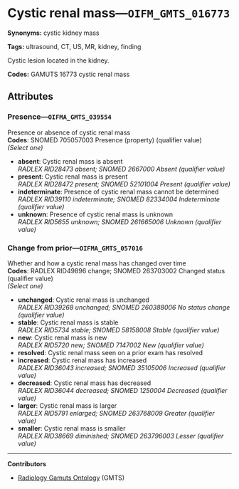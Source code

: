 # Cystic renal mass—`OIFM_GMTS_016773`

**Synonyms:** cystic kidney mass

**Tags:** ultrasound, CT, US, MR, kidney, finding

Cystic lesion located in the kidney.

**Codes:** GAMUTS 16773 cystic renal mass

## Attributes

### Presence—`OIFMA_GMTS_039554`

Presence or absence of cystic renal mass  
**Codes**: SNOMED 705057003 Presence (property) (qualifier value)  
*(Select one)*

- **absent**: Cystic renal mass is absent  
_RADLEX RID28473 absent; SNOMED 2667000 Absent (qualifier value)_
- **present**: Cystic renal mass is present  
_RADLEX RID28472 present; SNOMED 52101004 Present (qualifier value)_
- **indeterminate**: Presence of cystic renal mass cannot be determined  
_RADLEX RID39110 indeterminate; SNOMED 82334004 Indeterminate (qualifier value)_
- **unknown**: Presence of cystic renal mass is unknown  
_RADLEX RID5655 unknown; SNOMED 261665006 Unknown (qualifier value)_

### Change from prior—`OIFMA_GMTS_057016`

Whether and how a cystic renal mass has changed over time  
**Codes**: RADLEX RID49896 change; SNOMED 263703002 Changed status (qualifier value)  
*(Select one)*

- **unchanged**: Cystic renal mass is unchanged  
_RADLEX RID39268 unchanged; SNOMED 260388006 No status change (qualifier value)_
- **stable**: Cystic renal mass is stable  
_RADLEX RID5734 stable; SNOMED 58158008 Stable (qualifier value)_
- **new**: Cystic renal mass is new  
_RADLEX RID5720 new; SNOMED 7147002 New (qualifier value)_
- **resolved**: Cystic renal mass seen on a prior exam has resolved  
- **increased**: Cystic renal mass has increased  
_RADLEX RID36043 increased; SNOMED 35105006 Increased (qualifier value)_
- **decreased**: Cystic renal mass has decreased  
_RADLEX RID36044 decreased; SNOMED 1250004 Decreased (qualifier value)_
- **larger**: Cystic renal mass is larger  
_RADLEX RID5791 enlarged; SNOMED 263768009 Greater (qualifier value)_
- **smaller**: Cystic renal mass is smaller  
_RADLEX RID38669 diminished; SNOMED 263796003 Lesser (qualifier value)_

---

**Contributors**

- [Radiology Gamuts Ontology](https://gamuts.net/) (GMTS)